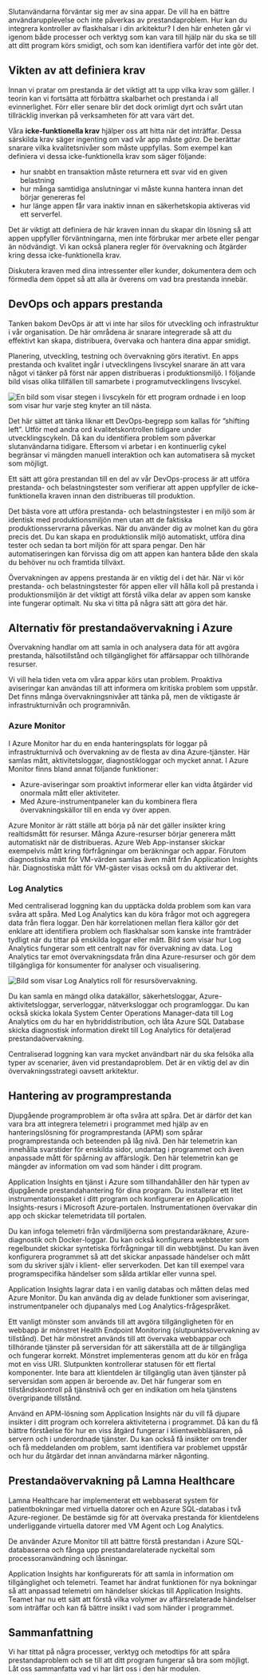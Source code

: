 Slutanvändarna förväntar sig mer av sina appar. De vill ha en bättre användarupplevelse och inte påverkas av prestandaproblem. Hur kan du integrera kontroller av flaskhalsar i din arkitektur? I den här enheten går vi igenom både processer och verktyg som kan vara till hjälp när du ska se till att ditt program körs smidigt, och som kan identifiera varför det inte gör det.

## <a name="importance-of-requirements"></a>Vikten av att definiera krav

Innan vi pratar om prestanda är det viktigt att ta upp vilka krav som gäller. I teorin kan vi fortsätta att förbättra skalbarhet och prestanda i all evinnerlighet. Förr eller senare blir det dock orimligt dyrt och svårt utan tillräcklig inverkan på verksamheten för att vara värt det. 

Våra **icke-funktionella krav** hjälper oss att hitta när det inträffar. Dessa särskilda krav säger ingenting om vad vår app måste *göra*. De berättar snarare vilka kvalitetsnivåer som måste uppfyllas. Som exempel kan definiera vi dessa icke-funktionella krav som säger följande:

- hur snabbt en transaktion måste returnera ett svar vid en given belastning
- hur många samtidiga anslutningar vi måste kunna hantera innan det börjar genereras fel
- hur länge appen får vara inaktiv innan en säkerhetskopia aktiveras vid ett serverfel.

Det är viktigt att definiera de här kraven innan du skapar din lösning så att appen uppfyller förväntningarna, men inte förbrukar mer arbete eller pengar än nödvändigt. Vi kan också planera regler för övervakning och åtgärder kring dessa icke-funktionella krav. 

Diskutera kraven med dina intressenter eller kunder, dokumentera dem och förmedla dem öppet så att alla är överens om vad bra prestanda innebär.

## <a name="devops-and-application-performance"></a>DevOps och appars prestanda

Tanken bakom DevOps är att vi inte har silos för utveckling och infrastruktur i vår organisation. De här områdena är snarare integrerade så att du effektivt kan skapa, distribuera, övervaka och hantera dina appar smidigt.

Planering, utveckling, testning och övervakning görs iterativt. En apps prestanda och kvalitet ingår i utvecklingens livscykel snarare än att vara något vi tänker på först när appen distribueras i produktionsmiljö. I följande bild visas olika tillfällen till samarbete i programutvecklingens livscykel.

![En bild som visar stegen i livscykeln för ett program ordnade i en loop som visar hur varje steg knyter an till nästa.](../media/5-devops-cycle.png)

Det här sättet att tänka liknar ett DevOps-begrepp som kallas för ”shifting left”. Utför med andra ord kvalitetskontrollen tidigare under utvecklingscykeln. Då kan du identifiera problem som påverkar slutanvändarna tidigare. Eftersom vi arbetar i en kontinuerlig cykel begränsar vi mängden manuell interaktion och kan automatisera så mycket som möjligt. 

Ett sätt att göra prestandan till en del av vår DevOps-process är att utföra prestanda- och belastningstester som verifierar att appen uppfyller de icke-funktionella kraven innan den distribueras till produktion.

Det bästa vore att utföra prestanda- och belastningstester i en miljö som är identisk med produktionsmiljön men utan att de faktiska produktionsservrarna påverkas. När du använder dig av molnet kan du göra precis det. Du kan skapa en produktionslik miljö automatiskt, utföra dina tester och sedan ta bort miljön för att spara pengar. Den här automatiseringen kan förvissa dig om att appen kan hantera både den skala du behöver nu och framtida tillväxt.

Övervakningen av appens prestanda är en viktig del i det här. När vi kör prestanda- och belastningstester för appen eller vill hålla koll på prestanda i produktionsmiljön är det viktigt att förstå vilka delar av appen som kanske inte fungerar optimalt. Nu ska vi titta på några sätt att göra det här.

## <a name="performance-monitoring-options-in-azure"></a>Alternativ för prestandaövervakning i Azure

Övervakning handlar om att samla in och analysera data för att avgöra prestanda, hälsotillstånd och tillgänglighet för affärsappar och tillhörande resurser.

Vi vill hela tiden veta om våra appar körs utan problem. Proaktiva aviseringar kan användas till att informera om kritiska problem som uppstår. Det finns många övervakningsnivåer att tänka på, men de viktigaste är infrastrukturnivån och programnivån.

### <a name="azure-monitor"></a>Azure Monitor

I Azure Monitor har du en enda hanteringsplats för loggar på infrastrukturnivå och övervakning av de flesta av dina Azure-tjänster. Här samlas mått, aktivitetsloggar, diagnostikloggar och mycket annat. I Azure Monitor finns bland annat följande funktioner:

- Azure-aviseringar som proaktivt informerar eller kan vidta åtgärder vid onormala mått eller aktiviteter.
- Med Azure-instrumentpaneler kan du kombinera flera övervakningskällor till en enda vy över appen.

Azure Monitor är rätt ställe att börja på när det gäller insikter kring realtidsmått för resurser. Många Azure-resurser börjar generera mått automatiskt när de distribueras. Azure Web App-instanser skickar exempelvis mått kring förfrågningar om beräkningar och appar. Förutom diagnostiska mått för VM-värden samlas även mått från Application Insights här. Diagnostiska mått för VM-gäster visas också om du aktiverar det.

### <a name="log-analytics"></a>Log Analytics

Med centraliserad loggning kan du upptäcka dolda problem som kan vara svåra att spåra. Med Log Analytics kan du köra frågor mot och aggregera data från flera loggar. Den här korrelationen mellan flera källor gör det enklare att identifiera problem och flaskhalsar som kanske inte framträder tydligt när du tittar på enskilda loggar eller mått. Bild som visar hur Log Analytics fungerar som ett centralt nav för övervakning av data. Log Analytics tar emot övervakningsdata från dina Azure-resurser och gör dem tillgängliga för konsumenter för analyser och visualisering.

![Bild som visar Log Analytics roll för resursövervakning.](../media/5-log-analytics.png)

Du kan samla en mängd olika datakällor, säkerhetsloggar, Azure-aktivitetsloggar, serverloggar, nätverksloggar och programloggar. Du kan också skicka lokala System Center Operations Manager-data till Log Analytics om du har en hybriddistribution, och låta Azure SQL Database skicka diagnostisk information direkt till Log Analytics för detaljerad prestandaövervakning.

Centraliserad loggning kan vara mycket användbart när du ska felsöka alla typer av scenarier, även vid prestandaproblem. Det är en viktig del av din övervakningsstrategi oavsett arkitektur.

## <a name="application-performance-management"></a>Hantering av programprestanda

Djupgående programproblem är ofta svåra att spåra. Det är därför det kan vara bra att integrera telemetri i programmet med hjälp av en hanteringslösning för programprestanda (APM) som spårar programprestanda och beteenden på låg nivå. Den här telemetrin kan innehålla svarstider för enskilda sidor, undantag i programmet och även anpassade mått för spårning av affärslogik. Den här telemetrin kan ge mängder av information om vad som händer i ditt program.

Application Insights en tjänst i Azure som tillhandahåller den här typen av djupgående prestandahantering för dina program. Du installerar ett litet instrumentationspaket i ditt program och konfigurerar en Application Insights-resurs i Microsoft Azure-portalen. Instrumentationen övervakar din app och skickar telemetridata till portalen.

Du kan infoga telemetri från värdmiljöerna som prestandaräknare, Azure-diagnostik och Docker-loggar. Du kan också konfigurera webbtester som regelbundet skickar syntetiska förfrågningar till din webbtjänst. Du kan även konfigurera programmet så att det skickar anpassade händelser och mått som du skriver själv i klient- eller serverkoden. Det kan till exempel vara programspecifika händelser som sålda artiklar eller vunna spel.

Application Insights lagrar data i en vanlig databas och måtten delas med Azure Monitor. Du kan använda dig av delade funktioner som aviseringar, instrumentpaneler och djupanalys med Log Analytics-frågespråket.

Ett vanligt mönster som används till att avgöra tillgängligheten för en webbapp är mönstret Health Endpoint Monitoring (slutpunktsövervakning av tillstånd). Det här mönstret används till att övervaka webbappar och tillhörande tjänster på serversidan för att säkerställa att de är tillgängliga och fungerar korrekt. Mönstret implementeras genom att du kör en fråga mot en viss URI. Slutpunkten kontrollerar statusen för ett flertal komponenter. Inte bara att klientdelen är tillgänglig utan även tjänster på serversidan som appen är beroende av. Det här fungerar som en tillståndskontroll på tjänstnivå och ger en indikation om hela tjänstens övergripande tillstånd.

Använd en APM-lösning som Application Insights när du vill få djupare insikter i ditt program och korrelera aktiviteterna i programmet. Då kan du få bättre förståelse för hur en viss åtgärd fungerar i klientwebbläsaren, på servern och i underordnade tjänster. Du kan också få insikter om trender och få meddelanden om problem, samt identifiera var problemet uppstår och hur du åtgärdar det innan användarna märker någonting.

## <a name="performance-monitoring-at-lamna-healthcare"></a>Prestandaövervakning på Lamna Healthcare

Lamna Healthcare har implementerat ett webbaserat system för patientbokningar med virtuella datorer och en Azure SQL-databas i två Azure-regioner. De bestämde sig för att övervaka prestanda för klientdelens underliggande virtuella datorer med VM Agent och Log Analytics.

De använder Azure Monitor till att bättre förstå prestandan i Azure SQL-databaserna och fånga upp prestandarelaterade nyckeltal som processoranvändning och låsningar.

Application Insights har konfigurerats för att samla in information om tillgänglighet och telemetri. Teamet har ändrat funktionen för nya bokningar så att anpassad telemetri om händelser skickas till Application Insights. Teamet har nu ett sätt att förstå vilka volymer av affärsrelaterade händelser som inträffar och kan få bättre insikt i vad som händer i programmet.

## <a name="summary"></a>Sammanfattning

Vi har tittat på några processer, verktyg och metodtips för att spåra prestandaproblem och se till att ditt program fungerar så bra som möjligt. Låt oss sammanfatta vad vi har lärt oss i den här modulen.
